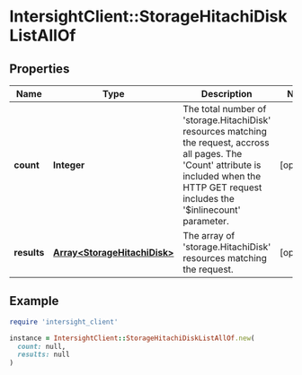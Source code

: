 # IntersightClient::StorageHitachiDiskListAllOf

## Properties

| Name | Type | Description | Notes |
| ---- | ---- | ----------- | ----- |
| **count** | **Integer** | The total number of &#39;storage.HitachiDisk&#39; resources matching the request, accross all pages. The &#39;Count&#39; attribute is included when the HTTP GET request includes the &#39;$inlinecount&#39; parameter. | [optional] |
| **results** | [**Array&lt;StorageHitachiDisk&gt;**](StorageHitachiDisk.md) | The array of &#39;storage.HitachiDisk&#39; resources matching the request. | [optional] |

## Example

```ruby
require 'intersight_client'

instance = IntersightClient::StorageHitachiDiskListAllOf.new(
  count: null,
  results: null
)
```

